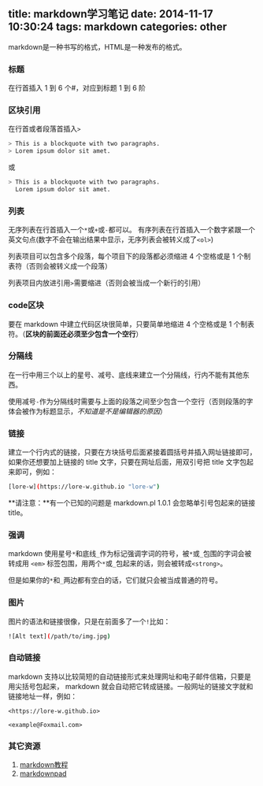 title: markdown学习笔记
date: 2014-11-17 10:30:24
tags: markdown
categories: other
---

markdown是一种书写的格式，HTML是一种发布的格式。

<!--more-->

### 标题

在行首插入 1 到 6 个#，对应到标题 1 到 6 阶

### 区块引用

在行首或者段落首插入` > `

``` bash
> This is a blockquote with two paragraphs. 
> Lorem ipsum dolor sit amet.
```

或

``` bash
> This is a blockquote with two paragraphs. 
  Lorem ipsum dolor sit amet.
```

### 列表

无序列表在行首插入一个` * `或` + `或` - `都可以。
有序列表在行首插入一个数字紧跟一个英文句点(数字不会在输出结果中显示，无序列表会被转义成了`<ol>`)

列表项目可以包含多个段落，每个项目下的段落都必须缩进 4 个空格或是 1 个制表符（否则会被转义成一个段落）

列表项目内放进引用` > `需要缩进（否则会被当成一个新行的引用）

### code区块

要在 markdown 中建立代码区块很简单，只要简单地缩进 4 个空格或是 1 个制表符。（**区块的前面还必须至少包含一个空行**）

### 分隔线

在一行中用三个以上的星号、减号、底线来建立一个分隔线，行内不能有其他东西。

使用减号` - `作为分隔线时需要与上面的段落之间至少包含一个空行（否则段落的字体会被作为标题显示，*不知道是不是编辑器的原因*）

### 链接

建立一个行内式的链接，只要在方块括号后面紧接着圆括号并插入网址链接即可，如果你还想要加上链接的 title 文字，只要在网址后面，用双引号把 title 文字包起来即可，例如：

``` bash
[lore-w](https://lore-w.github.io "lore-w")
```

**请注意：**有一个已知的问题是 markdown.pl 1.0.1 会忽略单引号包起来的链接 title。

### 强调

markdown 使用星号` * `和底线` _ `作为标记强调字词的符号，被` * `或` _ `包围的字词会被转成用 `<em>` 标签包围，用两个` * `或` _ `包起来的话，则会被转成`<strong>`。

但是如果你的` * `和` _ `两边都有空白的话，它们就只会被当成普通的符号。

### 图片

图片的语法和链接很像，只是在前面多了一个` ! `比如：

``` bash
![Alt text](/path/to/img.jpg)
```

### 自动链接

markdown 支持以比较简短的自动链接形式来处理网址和电子邮件信箱，只要是用尖括号包起来， markdown 就会自动把它转成链接。一般网址的链接文字就和链接地址一样，例如：

`<https://lore-w.github.io>`

`<example@Foxmail.com>`

### 其它资源

1. [markdown教程](http://wowubuntu.com/markdown/index.html)
2. [markdownpad](http://markdownpad.com/)
